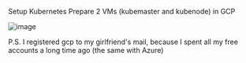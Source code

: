 Setup Kubernetes 
Prepare 2 VMs (kubemaster and kubenode) in GCP

![image](https://user-images.githubusercontent.com/42977616/216843004-c963d2ea-1b51-4ba6-abb5-51a6741a4fc2.png)

P.S.
I registered gcp to my girlfriend's mail, because I spent all my free accounts a long time ago (the same with Azure)
